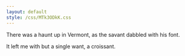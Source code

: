 ```yaml
---
layout: default
style: /css/MTk3ODkK.css
---
```


There was a haunt up in Vermont,
as the savant dabbled with his font.

It left me with but a single want,
a croissant.

